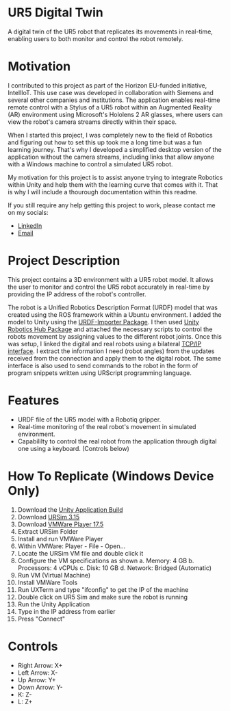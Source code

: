 # UR5 Digital Twin
A digital twin of the UR5 robot that replicates its movements in real-time, enabling users to both monitor and control the robot remotely.

# Motivation
I contributed to this project as part of the Horizon EU-funded initiative, IntellIoT. This use case was developed in collaboration with Siemens and several other companies and institutions. The application enables real-time remote control with a Stylus of a UR5 robot within an Augmented Reality (AR) environment using Microsoft's Hololens 2 AR glasses, where users can view the robot's camera streams directly within their space. 

When I started this project, I was completely new to the field of Robotics and figuring out how to set this up took me a long time but was a fun learning journey. That's why I developed a simplified desktop version of the application without the camera streams, including links that allow anyone with a Windows machine to control a simulated UR5 robot. 

My motivation for this project is to assist anyone trying to integrate Robotics within Unity and help them with the learning curve that comes with it. That is why I will include a thourough documentation within this readme. 

If you still require any help getting this project to work, please contact me on my socials:
+ [LinkedIn](https://www.linkedin.com/in/nour-fendri/)
+ [Email](nourfendri@hotmail.com)

# Project Description
This project contains a 3D environment with a UR5 robot model. It allows the user to monitor and control the UR5 robot accurately in real-time by providing the IP address of the robot's controller.

The robot is a Unified Robotics Description Format (URDF) model that was created using the ROS framework within a Ubuntu environment. I added the model to Unity using the [URDF-Importer Package](https://github.com/Unity-Technologies/URDF-Importer). I then used [Unity Robotics Hub Package](https://github.com/Unity-Technologies/Unity-Robotics-Hub) and attached the necessary scripts to control the robots movement by assigning values to the different robot joints. Once this was setup, I linked the digital and real robots using a bilateral [TCP/IP interface](https://s3-eu-west-1.amazonaws.com/ur-support-site/16496/ClientInterfaces_Primary.pdf). I extract the information I need (robot angles) from the updates received from the connection and apply them to the digital robot. The same interface is also used to send commands to the robot in the form of program snippets written using URScript programming language.

# Features
+ URDF file of the UR5 model with a Robotiq gripper.
+ Real-time monitoring of the real robot's movement in simulated environment.
+ Capabililty to control the real robot from the application through digital one using a keyboard. (Controls below)


# How To Replicate (Windows Device Only)
1. Download the [Unity Application Build](https://drive.google.com/file/d/1m69EcPrcXwI4A8r6mvVohL3BDwaqM_yl/view?usp=sharing)
2. Download [URSim 3.15](https://s3-eu-west-1.amazonaws.com/ur-support-site/172183/URSim_VIRTUAL-3.15.8.106339.rar)
3. Download [VMWare Player 17.5](https://softwareupdate.vmware.com/cds/vmw-desktop/player/17.5.1/23298084/windows/core/VMware-player-17.5.1-23298084.exe.tar)
4. Extract URSim Folder
5. Install and run VMWare Player
6. Within VMWare: Player - File - Open...
7. Locate the URSim VM file and double click it
8. Configure the VM specifications as shown
	a. Memory: 4 GB
	b. Processors: 4 vCPUs
	c. Disk: 10 GB
	d. Network: Bridged (Automatic)
9. Run VM (Virtual Machine)
10. Install VMWare Tools
11. Run UXTerm and type "ifconfig" to get the IP of the machine
12. Double click on UR5 Sim and make sure the robot is running
13. Run the Unity Application
14. Type in the IP address from earlier
15. Press "Connect"

# Controls

- Right Arrow: X+
- Left Arrow: X-
- Up Arrow: Y+
- Down Arrow: Y-
- K: Z-
- L: Z+
